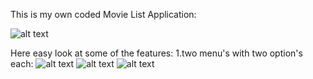 This is my own coded Movie List Application:

![alt text](https://image.ibb.co/ipcgZn/Screenshot_1521969701.png)

Here easy look at some of the features:
1.two menu's with two option's each: 
![alt text](https://image.ibb.co/hGWm0S/Screenshot_1521969810.png)
![alt text](https://image.ibb.co/hOg8En/Screenshot_1521969808.png) ![alt text](https://image.ibb.co/dvsgZn/Screenshot_1521969804.png)
